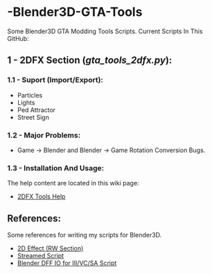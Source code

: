# -Blender3D-GTA-Tools
Some Blender3D GTA Modding Tools Scripts.
Current Scripts In This GitHub:

## 1 - 2DFX Section (*gta_tools_2dfx.py*):

### 1.1 - Suport (Import/Export):
- Particles
- Lights
- Ped Attractor
- Street Sign

### 1.2 - Major Problems:
- Game -> Blender and Blender -> Game Rotation Conversion Bugs.

### 1.3 - Installation And Usage:
The help content are located in this wiki page:

* [2DFX Tools Help](https://github.com/EduardoJM/-Blender3D-GTA-Tools/wiki/2DFX-Tools)

## References:
Some references for writing my scripts for Blender3D.
- [2D Effect (RW Section)](http://www.gtamodding.com/wiki/2d_Effect_(RW_Section))
- [Streamed Script](http://www.gtamodding.com/wiki/External_Script)
- [Blender DFF IO for III/VC/SA Script](http://gtaforums.com/topic/522492-rel-blender-dff-io-for-iiivcsa/)
